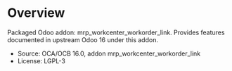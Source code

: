 # Overview

Packaged Odoo addon: mrp_workcenter_workorder_link. Provides features documented in upstream Odoo 16 under this addon.

- Source: OCA/OCB 16.0, addon mrp_workcenter_workorder_link
- License: LGPL-3
